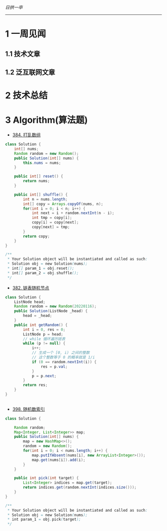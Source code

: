 
*日拱一卒*

_________________

# 1 一周见闻

## 1.1 技术文章

## 1.2 泛互联网文章



# 2 技术总结



# 3 Algorithm(算法题)
+ [384. 打乱数组](https://leetcode.cn/problems/shuffle-an-array/description/)
```java
class Solution {
    int[] nums;
    Random random = new Random();
    public Solution(int[] nums) {
        this.nums = nums;
    }

    public int[] reset() {
        return nums;
    }

    public int[] shuffle() {
        int n = nums.length;
        int[] copy = Arrays.copyOf(nums, n);
        for(int i = 0; i < n; i++) {
            int next = i + random.nextInt(n - i);
            int tmp = copy[i];
            copy[i] = copy[next];
            copy[next] = tmp;
        }
        return copy;
    }
}

/**
 * Your Solution object will be instantiated and called as such:
 * Solution obj = new Solution(nums);
 * int[] param_1 = obj.reset();
 * int[] param_2 = obj.shuffle();
 */
```

+ [382. 链表随机节点](https://leetcode.cn/problems/linked-list-random-node/description/)
```java
class Solution {
    ListNode head;
    Random random = new Random(20220116);
    public Solution(ListNode _head) {
        head = _head;
    }
    public int getRandom() {
        int i = 0, res = 0;
        ListNode p = head;
        // while 循环遍历链表
        while (p != null) {
            i++;
            // 生成一个 [0, i) 之间的整数
            // 这个整数等于 0 的概率就是 1/i
            if (0 == random.nextInt(i)) {
                res = p.val;
            }
            p = p.next;
        }
        return res;
    }
}
 
```

+ [398. 随机数索引](https://leetcode.cn/problems/random-pick-index/description/)
```java
class Solution {

    Random random;
    Map<Integer, List<Integer>> map;
    public Solution(int[] nums) {
        map = new HashMap<>();
        random = new Random();
        for(int i = 0; i < nums.length; i++) {
            map.putIfAbsent(nums[i], new ArrayList<Integer>());
            map.get(nums[i]).add(i);
        }
    }

    public int pick(int target) {
        List<Integer> indices = map.get(target);
        return indices.get(random.nextInt(indices.size()));
    }
}

/**
 * Your Solution object will be instantiated and called as such:
 * Solution obj = new Solution(nums);
 * int param_1 = obj.pick(target);
 */ 
```


























